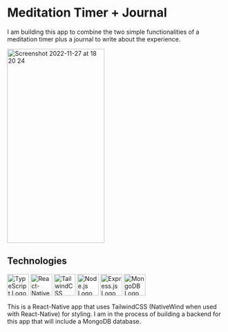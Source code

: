 # Meditation Timer + Journal

I am building this app to combine the two simple functionalities of a meditation timer plus a journal to write about the experience.

<img width="225" height="450" alt="Screenshot 2022-11-27 at 18 20 24" src="https://github.com/sammacfarlane23/react-native-meditation-app/assets/50931982/295392e1-26c6-4ab4-9817-145ac564928b">  

## Technologies

<img src="https://cdn.worldvectorlogo.com/logos/typescript.svg" alt="TypeScript Logo" width="50" height="50"/> <img src="https://cdn.worldvectorlogo.com/logos/react-native-1.svg" alt="React-Native Logo" width="50" height="50"/> <img src="https://cdn.worldvectorlogo.com/logos/tailwind-css-2.svg" alt="TailwindCSS Logo" width="50" height="50"/> <img src="https://cdn.worldvectorlogo.com/logos/nodejs-icon.svg" alt="Node.js Logo" width="50" height="50"/> <img src="https://cdn.worldvectorlogo.com/logos/express-109.svg" alt="Express.js Logo" width="50" height="50"/> <img src="https://cdn.worldvectorlogo.com/logos/mongodb-icon-1.svg" alt="MongoDB Logo" width="50" height="50"/>


This is a React-Native app that uses TailwindCSS (NativeWind when used with React-Native) for styling. I am in the process of building a backend for this app that will include a MongoDB database.

